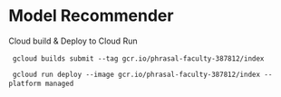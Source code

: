 # Model Recommender

Cloud build & Deploy to Cloud Run 


<pre><code> gcloud builds submit --tag gcr.io/phrasal-faculty-387812/index </code> </pre>
<pre><code> gcloud run deploy --image gcr.io/phrasal-faculty-387812/index --platform managed </code> </pre>